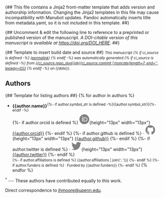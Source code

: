 {##
  This file contains a Jinja2 front-matter template that adds version and authorship information.
  Changing the Jinja2 templates in this file may cause incompatibility with Manubot updates.
  Pandoc automatically inserts title from metadata.yaml, so it is not included in this template.
##}

{## Uncomment & edit the following line to reference to a preprinted or published version of the manuscript.
_A DOI-citable version of this manuscript is available at <https://doi.org/DOI_HERE>_.
##}

{## Template to insert build date and source ##}
<small><em>
This manuscript
{% if ci_source is defined -%}
([permalink](https://{{ci_source.repo_owner}}.github.io/{{ci_source.repo_name}}/v/{{ci_source.commit}}/))
{% endif -%}
was automatically generated
{% if ci_source is defined -%}
from [{{ci_source.repo_slug}}@{{ci_source.commit | truncate(length=7, end='', leeway=0)}}](https://github.com/{{ci_source.repo_slug}}/tree/{{ci_source.commit}})
{% endif -%}
on {{date}}.
</em></small>

## Authors

{## Template for listing authors ##}
{% for author in authors %}
+ **{{author.name}}**<sup>{%- if author.symbol_str is defined -%}{{author.symbol_str}}{%- endif -%}</sup><br>
  {%- if author.orcid is defined %}
    ![ORCID icon](images/orcid.svg){height="13px" width="13px"}
    [{{author.orcid}}](https://orcid.org/{{author.orcid}})
  {%- endif %}
  {%- if author.github is defined %}
    · ![GitHub icon](images/github.svg){height="13px" width="13px"}
    [{{author.github}}](https://github.com/{{author.github}})
  {%- endif %}
  {%- if author.twitter is defined %}
    · ![Twitter icon](images/twitter.svg){height="13px" width="13px"}
    [{{author.twitter}}](https://twitter.com/{{author.twitter}})
  {%- endif %}<br>
  <small>
  {%- if author.affiliations is defined %}
     {{author.affiliations | join('; ')}}
  {%- endif %}
  {%- if author.funders is defined %}
     · Funded by {{author.funders}}
  {%- endif %}
  </small>
{% endfor %}

<sup>†</sup> --- These authors have contributed equally to this work.

Direct correspondence to jhmoore@upenn.edu.

